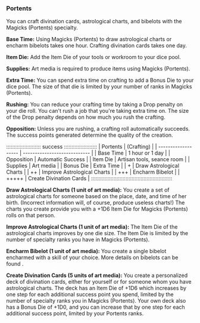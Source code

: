 ### Portents

You can craft divination cards, astrological charts, and bibelots with the Magicks (Portents) specialty.

**Base Time:** Using Magicks (Portents) to draw astrological charts or
encharm bibelots takes one hour. Crafting divination cards takes one
day.

**Item Die:** Add the Item Die of your tools or workroom to your dice pool.

**Supplies:** Art media is required to produce items using Magicks (Portents).

**Extra Time:** You can spend extra time on crafting to add a Bonus Die
to your dice pool. The size of that die is limited by your number of
ranks in Magicks (Portents).

**Rushing:** You can reduce your crafting time by taking a Drop penalty
on your die roll. You can't rush a job that you're taking extra time on.
The size of the Drop penalty depends on how much you rush the crafting.

**Opposition:** Unless you are rushing, a crafting roll automatically
succeeds. The success points generated determine the quality of the
creation.

::::::::::::::::::::::: success ::::::::::::::::::::::
| Portents            | (Crafting)                   |
| ------------------- | ---------------------------- |
| Base Time           |  1 hour or 1 day             |
| Opposition          |  Automatic Success           |
| Item Die            |  Artisan tools, seance room  |
| Supplies            |  Art media                   |
| Bonus Die           |  Extra Time                  |
| +                   |  Draw Astrological Charts    |
| ++                  |  Improve Astrological Charts |
| +++                 |  Encharm Bibelot             |
| +++++               |  Create Divination Cards     |
::::::::::::::::::::::::::::::::::::::::::::::::::::::

**Draw Astrological Charts (1 unit of art media):** You create a set of
astrological charts for someone based on the place, date, and time of
her birth. (Incorrect information will, of course, produce useless
charts\!) The charts you create provide you with a +1D6 Item Die for
Magicks (Portents) rolls on that person.

**Improve Astrological Charts (1 unit of art media):** The Item Die of
the astrological charts improves by one die size. The Item Die is
limited by the number of specialty ranks you have in Magicks (Portents).

**Encharm Bibelot (1 unit of art media):** You create a single bibelot
  encharmed with a skill of your choice. More details on bibelots can
  be found <a href="#bibelots" class="xref-inchapter-under"></a>.

**Create Divination Cards (5 units of art media):** You create a
personalized deck of divination cards, either for yourself or for
someone whom you have astrological charts. The deck has an Item Die of
+1D6 which increases by one step for each additional success point you
spend, limited by the number of specialty ranks you in Magicks
(Portents). Your own deck also has a Bonus Die of +1D0, and you can
increase that by one step for each additional success point, limited by
your Portents ranks.

